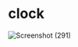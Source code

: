 # clock


![Screenshot (291)](https://user-images.githubusercontent.com/121675616/232124166-b70ce1c4-16d0-411d-a30a-d75eeb7357a7.png)
